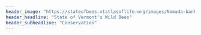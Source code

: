 ```yaml
---
header_image: "https://stateofbees.vtatlasoflife.org/images/Nomada-banksi-female3.jpg"
header_headline: "State of Vermont's Wild Bees"
header_subheadline: "Conservation"
---
```

